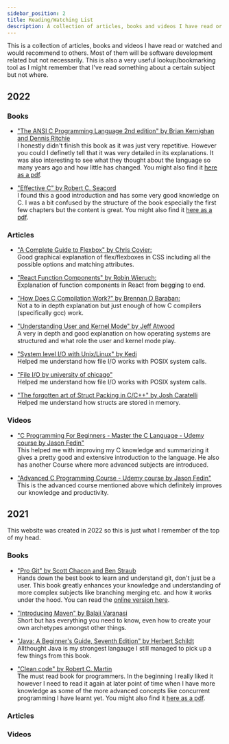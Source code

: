 ```yaml
---
sidebar_position: 2
title: Reading/Watching List
description: A collection of articles, books and videos I have read or watched and would recommend to others
---
```


This is a collection of articles, books and videos I have read or watched and would recommend to others. Most of them will be software development related but not necessarily. This is also a very useful lookup/bookmarking tool as I might remember that I've read something about a certain subject but not where.

## 2022

### Books

- ["The ANSI C Programming Language 2nd edition" by Brian Kernighan and Dennis Ritchie](https://books.google.ch/books?id=OpJ_0zpF7jIC&source=gbs_navlinks_s)<br/>
  I honestly didn't finish this book as it was just very repetitive. However you could I definetly tell that it was very detailed in its explanations. It was also interesting to see what they thought about the language so many years ago and how little has changed. You might also find it [here as a pdf](https://github.com/MTJailed/C-Programming-Books/blob/master/The%20ANSI%20C%20Programming%20Language.pdf).

- ["Effective C" by Robert C. Seacord](https://nostarch.com/Effective_C)<br/>
  I found this a good introduction and has some very good knowledge on C. I was a bit confused by the structure of the book especially the first few chapters but the content is great. You might also find it [here as a pdf](https://dokumen.pub/qdownload/effective-c-an-introduction-to-professional-c-programming-1nbsped-1718501048-9781718501041.html).

### Articles

- ["A Complete Guide to Flexbox" by Chris Coyier:](https://css-tricks.com/snippets/css/a-guide-to-flexbox/)<br/>
  Good graphical explanation of flex/flexboxes in CSS including all the possible options and matching attributes.

- ["React Function Components" by Robin Wieruch:](https://www.robinwieruch.de/react-function-component/)<br/>
  Explanation of function components in React from begging to end.

- ["How Does C Compilation Work?" by Brennan D Baraban:](https://medium.com/@bdov_/what-happens-when-you-type-gcc-main-c-a4454564e96d)<br/>
  Not a to in depth explanation but just enough of how C compilers (specifically gcc) work.

- ["Understanding User and Kernel Mode" by Jeff Atwood](https://blog.codinghorror.com/understanding-user-and-kernel-mode/)<br/>
  A very in depth and good explanation on how operating systems are structured and what role the user and kernel mode play.

- ["System level I/O with Unix/Linux" by Kedi](http://kedizheng.com/2019/08/19/system-level-i-o-with-unix-linux/)<br/>
  Helped me understand how file I/O works with POSIX system calls.

- ["File I/O by university of chicago"](https://www.classes.cs.uchicago.edu/archive/2017/winter/51081-1/LabFAQ/lab2/fileio.html)<br/>
  Helped me understand how file I/O works with POSIX system calls.

- ["The forgotten art of Struct Packing in C/C++" by Josh Caratelli](https://www.joshcaratelli.com/blog/struct-packing)<br/>
  Helped me understand how structs are stored in memory.

### Videos

- ["C Programming For Beginners - Master the C Language - Udemy course by Jason Fedin"](https://www.udemy.com/course/c-programming-for-beginners-/)<br/>
  This helped me with improving my C knowledge and summarizing it gives a pretty good and extensive introduction to the language. He also has another Course where more advanced subjects are introduced.

- ["Advanced C Programming Course - Udemy course by Jason Fedin"](https://www.udemy.com/course/advanced-c-programming-cours)<br/>
  This is the advanced course mentioned above which definitely improves our knowledge and productivity.

## 2021

This website was created in 2022 so this is just what I remember of the top of my head.

### Books

- ["Pro Git" by Scott Chacon and Ben Straub](https://git-scm.com/book/en/v2)<br/>
  Hands down the best book to learn and understand git, don't just be a user. This book greatly enhances your knowledge and understanding of more complex subjects like branching merging etc. and how it works under the hood. You can read the [online version here](https://git-scm.com/book/en/v2).

- ["Introducing Maven" by Balaji Varanasi](https://books.google.ch/books?id=ECe7DwAAQBAJ&source=gbs_navlinks_s)<br/>
  Short but has everything you need to know, even how to create your own archetypes amongst other things.

- ["Java: A Beginner's Guide, Seventh Edition" by Herbert Schildt](https://books.google.ch/books/about/Java_A_Beginner_s_Guide_Seventh_Edition.html?id=fY8qvgAACAAJ&source=kp_book_description&redir_esc=y)<br/>
  Allthought Java is my strongest langauge I still managed to pick up a few things from this book.

- ["Clean code" by Robert C. Martin](https://books.google.ch/books/about/Clean_Code.html?id=hjEFCAAAQBAJ&source=kp_book_description&redir_esc=y)<br/>
  The must read book for programmers. In the beginning I really liked it however I need to read it again at later point of time when I have more knowledge as some of the more advanced concepts like concurrent programming I have learnt yet. You might also find it [here as a pdf](https://github.com/jnguyen095/clean-code/blob/master/Clean.Code.A.Handbook.of.Agile.Software.Craftsmanship.pdf).

### Articles

### Videos
